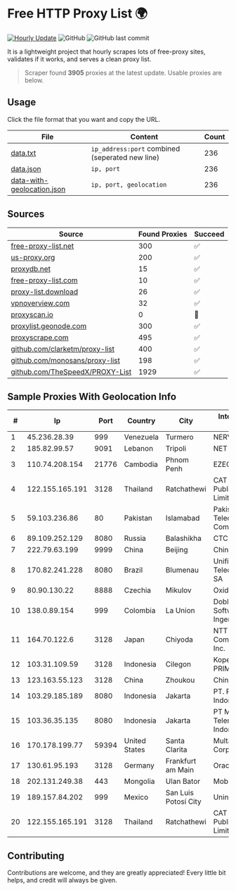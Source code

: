 
# Free HTTP Proxy List 🌍

[![Hourly Update](https://github.com/mertguvencli/http-proxy-list/actions/workflows/main.yml/badge.svg?branch=main)](https://github.com/mertguvencli/http-proxy-list/actions/workflows/main.yml)
![GitHub](https://img.shields.io/github/license/mertguvencli/http-proxy-list)
![GitHub last commit](https://img.shields.io/github/last-commit/mertguvencli/http-proxy-list)

It is a lightweight project that hourly scrapes lots of free-proxy sites, validates if it works, and serves a clean proxy list.


> Scraper found **3905** proxies at the latest update. Usable proxies are below.

## Usage

Click the file format that you want and copy the URL.


|File|Content|Count|
|----|-------|-----|
|[data.txt](https://raw.githubusercontent.com/mertguvencli/http-proxy-list/main/proxy-list/data.txt)|`ip_address:port` combined (seperated new line)|236|
|[data.json](https://raw.githubusercontent.com/mertguvencli/http-proxy-list/main/proxy-list/data.json)|`ip, port`|236|
|[data-with-geolocation.json](https://raw.githubusercontent.com/mertguvencli/http-proxy-list/main/proxy-list/data-with-geolocation.json)|`ip, port, geolocation`|236|

## Sources

|Source|Found Proxies|Succeed|
|------|-------------|-------|
|[free-proxy-list.net](https://free-proxy-list.net)|300|✅|
|[us-proxy.org](https://www.us-proxy.org)|200|✅|
|[proxydb.net](http://proxydb.net)|15|✅|
|[free-proxy-list.com](https://free-proxy-list.com/?page=&port=&type%5B%5D=http&type%5B%5D=https&up_time=0&search=Search)|10|✅|
|[proxy-list.download](https://www.proxy-list.download/HTTP)|26|✅|
|[vpnoverview.com](https://vpnoverview.com/privacy/anonymous-browsing/free-proxy-servers)|32|✅|
|[proxyscan.io](https://www.proxyscan.io)|0|🚫|
|[proxylist.geonode.com](https://proxylist.geonode.com/api/proxy-list?limit=300&page=1&sort_by=lastChecked&sort_type=desc&protocols=http,https)|300|✅|
|[proxyscrape.com](https://api.proxyscrape.com/v2/?request=displayproxies&protocol=http&timeout=10000&country=all&ssl=all&anonymity=all)|495|✅|
|[github.com/clarketm/proxy-list](https://raw.githubusercontent.com/clarketm/proxy-list/master/proxy-list-raw.txt)|400|✅|
|[github.com/monosans/proxy-list](https://raw.githubusercontent.com/monosans/proxy-list/main/proxies/http.txt)|198|✅|
|[github.com/TheSpeedX/PROXY-List](https://raw.githubusercontent.com/TheSpeedX/PROXY-List/master/http.txt)|1929|✅|


## Sample Proxies With Geolocation Info

|#|Ip|Port|Country|City|Internet Service Provider|
|-|--|----|-------|----|-------------------------|
|1|45.236.28.39|999|Venezuela|Turmero|NERVICOM, C.A.|
|2|185.82.99.57|9091|Lebanon|Tripoli|NET 360 S.A.R.L|
|3|110.74.208.154|21776|Cambodia|Phnom Penh|EZECOM limited|
|4|122.155.165.191|3128|Thailand|Ratchathewi|CAT Telecom Public Company Limited|
|5|59.103.236.86|80|Pakistan|Islamabad|Pakistan Telecommunication Company Limited|
|6|89.109.252.129|8080|Russia|Balashikha|CTC-IPOE|
|7|222.79.63.199|9999|China|Beijing|Chinanet|
|8|170.82.241.228|8080|Brazil|Blumenau|Unifique TelecomunicaÔÔes SA|
|9|80.90.130.22|8888|Czechia|Mikulov|Oxid - III|
|10|138.0.89.154|999|Colombia|La Union|Dobleclick Software E Ingeneria|
|11|164.70.122.6|3128|Japan|Chiyoda|NTT PC Communications, Inc.|
|12|103.31.109.59|3128|Indonesia|Cilegon|Koperasi PRIMKOKAS|
|13|123.163.55.123|3128|China|Zhoukou|Chinanet|
|14|103.29.185.189|8080|Indonesia|Jakarta|PT. Pascal Indonesia|
|15|103.36.35.135|8080|Indonesia|Jakarta|PT Mora Telematika Indonesia|
|16|170.178.199.77|59394|United States|Santa Clarita|Multacom Corporation|
|17|130.61.95.193|3128|Germany|Frankfurt am Main|Oracle Corporation|
|18|202.131.249.38|443|Mongolia|Ulan Bator|Mobinet LLC|
|19|189.157.84.202|999|Mexico|San Luis Potosí City|Uninet S.A. de C.V|
|20|122.155.165.191|3128|Thailand|Ratchathewi|CAT Telecom Public Company Limited|



## Contributing

Contributions are welcome, and they are greatly appreciated! Every
little bit helps, and credit will always be given.

